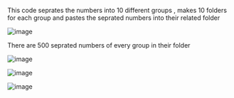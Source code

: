 This code seprates the numbers into 10 different groups , makes 10 folders for each group and pastes the seprated numbers into their related folder


![image](https://user-images.githubusercontent.com/88210093/145555919-1bbfaa2a-ebdf-4295-8c4f-f8ec6e9a0ec2.png)


There are 500 seprated numbers of every group in their folder



![image](https://user-images.githubusercontent.com/88210093/145556387-1e4c8ca1-e6c5-4416-a6e9-b2f464c9334b.png)



![image](https://user-images.githubusercontent.com/88210093/145556362-30e32e1a-dfec-4c7b-9b3c-f265922bc3ed.png)



![image](https://user-images.githubusercontent.com/88210093/145556432-09d696fa-5ba0-4154-99cb-67da06429411.png)
